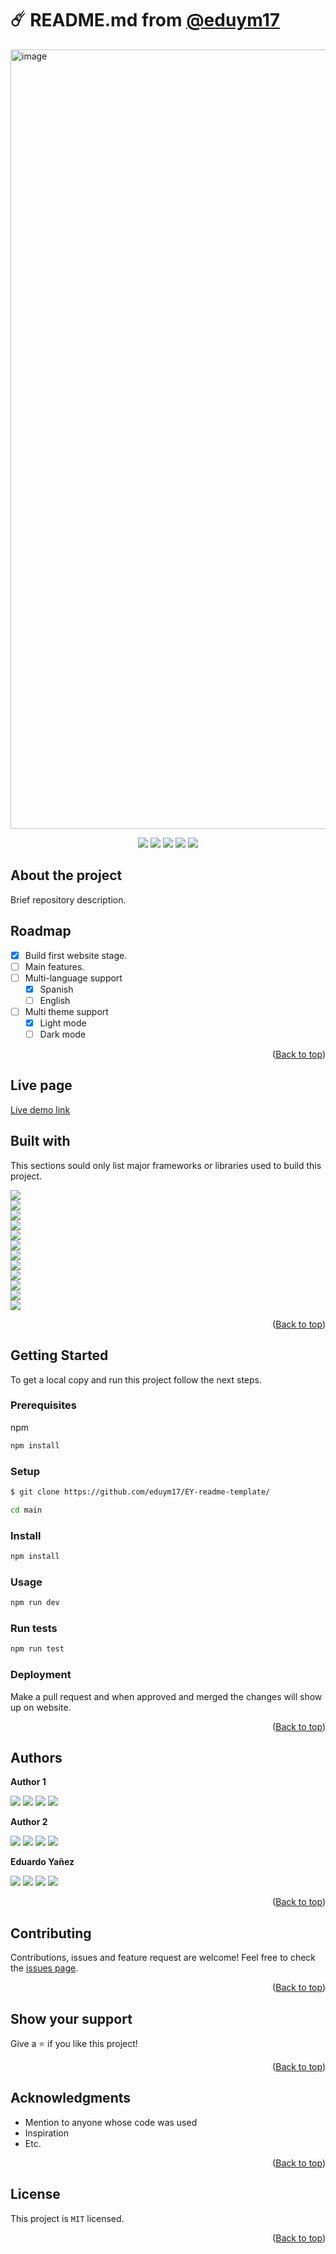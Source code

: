 # ☄️ README.md from [@eduym17](https://github.com/eduym17)
<img width="1247" alt="image" src="https://user-images.githubusercontent.com/96452418/167959748-63ee0466-dacf-473a-8703-c7899aa56e55.png">

<p align=center>
     <a href="https://nodejs.org/" target="_blank"><img src="https://img.shields.io/badge/Node%20js-16.x.x-339933?style=for-the-badge&logo=node.js&labelColor=20232a" /></a>
     <a href="https://expressjs.com/" target="_blank"><img src="https://img.shields.io/badge/Express%20js-4.18.x-000000?style=for-the-badge&logo=express&labelColor=20232a" /></a>
     <a href="https://www.npmjs.com/" target="_blank"><img src="https://img.shields.io/badge/npm-8.x.x-CB3837?style=for-the-badge&logo=npm&labelColor=20232a" /></a>
     <a href="https://classic.yarnpkg.com/" target="_blank"><img src="https://img.shields.io/badge/yarn-4.x.x-2C8EBB?style=for-the-badge&logo=yarn&labelColor=20232a" /></a>
     <a href="https://docs.github.com/es/repositories/managing-your-repositorys-settings-and-features/customizing-your-repository/licensing-a-repository" target="_blank"><img src="https://img.shields.io/badge/license-CHANGE-orange?style=for-the-badge&logo=github&labelColor=20232a" /></a>
</p>

[NodeJS]: https://nodejs.org/
[ExpressJS]: https://expressjs.com/
[NPM]: https://www.npmjs.com/
[Yarn]: https://classic.yarnpkg.com/
[License]: https://docs.github.com/es/repositories/managing-your-repositorys-settings-and-features/customizing-your-repository/licensing-a-repository

## About the project

Brief repository description.

## Roadmap

- [x] Build first website stage.
- [ ] Main features.
- [ ] Multi-language support
     - [x] Spanish
     - [ ] English
- [ ] Multi theme support
     - [x] Light mode
     - [ ] Dark mode

<p align="right">(<a href="#top">Back to top</a>)</p>

## Live page

[Live demo link](https://www.livedemo.com)

## Built with

This sections sould only list major frameworks or libraries used to build this project.

[<img src="https://img.shields.io/badge/reactjs-%2320232a.svg?style=for-the-badge&logo=react&logoColor=%2361DAFB" />][ReactJS] <br/>
[<img src="https://img.shields.io/badge/React_Router-CA4245?style=for-the-badge&logo=react-router&logoColor=white" />][ReactRouter] <br/>
[<img src="https://img.shields.io/badge/redux-%23593d88.svg?style=for-the-badge&logo=redux&logoColor=white" />][ReduxJS] <br/>
[<img src="https://img.shields.io/badge/tailwindcss-%2338B2AC.svg?style=for-the-badge&logo=tailwind-css&logoColor=white" />][TailwindCSS] <br/>
[<img src="https://img.shields.io/badge/Vite-646CFF?style=for-the-badge&logo=vite&logoColor=white" />][ViteJS] <br/>
[<img src="https://img.shields.io/badge/Node.js-339933?style=for-the-badge&logo=node.js&logoColor=white" />][NodeJS] <br/>
[<img src="https://img.shields.io/badge/MongoDB-47A248?style=for-the-badge&logo=mongodb&logoColor=white" />][MongoDB] <br/>
[<img src="https://img.shields.io/badge/vuejs-%2335495e.svg?style=for-the-badge&logo=vuedotjs&logoColor=%234FC08D" />][VueJS] <br/>
[<img src="https://img.shields.io/badge/vuerouter-%2335495e.svg?style=for-the-badge&logo=vuedotjs&logoColor=%234FC08D" />][VueRouter] <br/>
[<img src="https://img.shields.io/badge/bootstrap-%23563D7C.svg?style=for-the-badge&logo=bootstrap&logoColor=white" />][Bootstrap] <br/>
[<img src="https://img.shields.io/badge/Axios-black?style=for-the-badge&logo=axios&logoColor=blue" />][Axios] <br/>
[<img src="https://img.shields.io/badge/postgres-%23316192.svg?style=for-the-badge&logo=postgresql&logoColor=white" />][PostgresQL] <br/>

[ReactJS]: https://reactjs.org/
[ReactRouter]: https://reactrouter.com/
[ReduxJS]: https://redux.js.org/
[TailwindCSS]: https://tailwindcss.com/
[ViteJS]: https://vitejs.dev/
[MongoDB]: https://www.mongodb.com/
[VueJS]: https://vuejs.org/
[VueRouter]: https://router.vuejs.org/
[Bootstrap]: https://getbootstrap.com/
[Axios]: https://github.com/axios/axios
[PostgresQL]: https://www.postgresql.org/
<!-- more badges here: https://github.com/Ileriayo/markdown-badges || https://github.com/iuricode/README-template/blob/main/badges/badges.md -->
<p align="right">(<a href="#top">Back to top</a>)</p>

## Getting Started

To get a local copy and run this project follow the next steps.

### Prerequisites

npm
  ```sh
  npm install
  ```

### Setup

  ```sh
  $ git clone https://github.com/eduym17/EY-readme-template/
  ```
  
  ```sh
  cd main
  ```

### Install

  ```sh
  npm install
  ```

### Usage

  ```sh
  npm run dev
  ```

### Run tests

  ```sh
  npm run test
  ```

### Deployment

Make a pull request and when approved and merged the changes will show up on website.

<p align="right">(<a href="#top">Back to top</a>)</p>

## Authors

**Author 1**

[<img src="https://img.shields.io/badge/GitHub-100000?style=for-the-badge&logo=github&logoColor=white" />][github-author1]
[<img src="https://img.shields.io/badge/Twitter-1DA1F2?style=for-the-badge&logo=twitter&logoColor=white" />][twitter-author1]
[<img src="https://img.shields.io/badge/LinkedIn-0077B5?style=for-the-badge&logo=linkedin&logoColor=white" />][linkedin-author1]
[<img src="https://img.shields.io/badge/Mail-00C300?style=for-the-badge&logo=gmail&logoColor=white" />][mail-author1]

[github-author1]: https://github.com/author1
[twitter-author1]: https://twitter.com/author1
[linkedin-author1]: https://www.linkedin.com/in/author1/
[mail-author1]: mailto:author1@example.com

**Author 2**

[<img src="https://img.shields.io/badge/GitHub-100000?style=for-the-badge&logo=github&logoColor=white" />][github-author2]
[<img src="https://img.shields.io/badge/Twitter-1DA1F2?style=for-the-badge&logo=twitter&logoColor=white" />][twitter-author2]
[<img src="https://img.shields.io/badge/LinkedIn-0077B5?style=for-the-badge&logo=linkedin&logoColor=white" />][linkedin-author2]
[<img src="https://img.shields.io/badge/Mail-00C300?style=for-the-badge&logo=gmail&logoColor=white" />][mail-author2]

[github-author2]: https://github.com/author2
[twitter-author2]: https://twitter.com/author2
[linkedin-author2]: https://www.linkedin.com/in/author2/
[mail-author2]: mailto:author2@example.com

**Eduardo Yañez** 

[<img src="https://img.shields.io/badge/GitHub-100000?style=for-the-badge&logo=github&logoColor=white" />][github-eduym17]
[<img src="https://img.shields.io/badge/Twitter-1DA1F2?style=for-the-badge&logo=twitter&logoColor=white" />][twitter-eduym17]
[<img src="https://img.shields.io/badge/LinkedIn-0077B5?style=for-the-badge&logo=linkedin&logoColor=white" />][linkedin-eduym17]
[<img src="https://img.shields.io/badge/Mail-00C300?style=for-the-badge&logo=gmail&logoColor=white" />][mail-eduym17]

[github-eduym17]: https://github.com/eduym17
[twitter-eduym17]: https://twitter.com/Edu_YM
[linkedin-eduym17]: https://www.linkedin.com/in/eduardoym/
[mail-eduym17]: mailto:eduardo_yanez@live.com.mx

<p align="right">(<a href="#top">Back to top</a>)</p>

## Contributing

Contributions, issues and feature request are welcome!
Feel free to check the [issues page](../../issues/).
<p align="right">(<a href="#top">Back to top</a>)</p>

## Show your support

Give a ⭐️ if you like this project!
<p align="right">(<a href="#top">Back to top</a>)</p>

## Acknowledgments

- Mention to anyone whose code was used
- Inspiration
- Etc.
<p align="right">(<a href="#top">Back to top</a>)</p>

## License

This project is `MIT` licensed.
<p align="right">(<a href="#top">Back to top</a>)</p>

